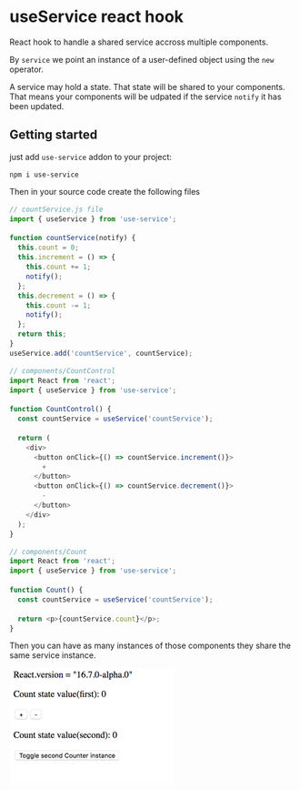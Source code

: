 # useService react hook

React hook to handle a shared service accross multiple components.

By `service` we point an instance of a user-defined object using the `new` operator.

A service may hold a state. That state will be shared to your components.
That means your components will be udpated if the service `notify` it has been updated.

## Getting started

just add `use-service` addon to your project:

```
npm i use-service
```

Then in your source code create the following files

```javascript
// countService.js file
import { useService } from 'use-service';

function countService(notify) {
  this.count = 0;
  this.increment = () => {
    this.count += 1;
    notify();
  };
  this.decrement = () => {
    this.count -= 1;
    notify();
  };
  return this;
}
useService.add('countService', countService);
```

```javascript
// components/CountControl
import React from 'react';
import { useService } from 'use-service';

function CountControl() {
  const countService = useService('countService');

  return (
    <div>
      <button onClick={() => countService.increment()}>
        +
      </button>
      <button onClick={() => countService.decrement()}>
        -
      </button>
    </div>
  );
}

```

```javascript
// components/Count
import React from 'react';
import { useService } from 'use-service';

function Count() {
  const countService = useService('countService');

  return <p>{countService.count}</p>;
}
```

Then you can have as many instances of those components they share the same service instance.

![example](https://raw.githubusercontent.com/toutpt/use-service/master/example.gif)